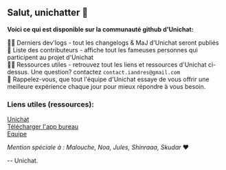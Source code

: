 ## Salut, unichatter 👋

**Voici ce qui est disponible sur la communauté github d'Unichat:**

🙋‍♀️ Derniers dev'logs - tout les changelogs & MaJ d'Unichat seront publiés<br>
🌈 Liste des contributeurs - affiche tout les fameuses personnes qui participent au projet d'Unichat<br>
👩‍💻 Ressources utiles - retrouvez tout les liens et ressources d'Unichat ci-dessus. Une question? contactez `contact.iandres@gmail.com`<br>
🧙 Rappelez-vous, que tout l'équipe d'Unichat essaye de vous offrir une meilleure expérience chaque jour pour mieux répondre à vous besoin. <br> 

### Liens utiles (ressources):

[Unichat](https://www.unichat.fr) <br>
[Télécharger l'app bureau](https://www.unichat.fr/download) <br>
[Equipe](https://www.unichat.fr/team) <br>

*Mention spéciale à : Malouche, Noa, Jules, Shinraaa, Skudar* ❤

-- Unichat.
